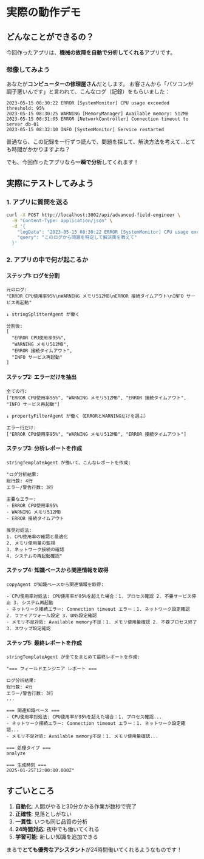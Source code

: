 # 実際の動作デモ

## どんなことができるの？

今回作ったアプリは、**機械の故障を自動で分析してくれる**アプリです。

### 想像してみよう

あなたが**コンピューターの修理屋さん**だとします。
お客さんから「パソコンが調子悪いんです」と言われて、こんなログ（記録）をもらいました：

```
2023-05-15 08:30:22 ERROR [SystemMonitor] CPU usage exceeded threshold: 95%
2023-05-15 08:30:25 WARNING [MemoryManager] Available memory: 512MB
2023-05-15 08:31:05 ERROR [NetworkController] Connection timeout to server db-01
2023-05-15 08:32:10 INFO [SystemMonitor] Service restarted
```

普通なら、この記録を一行ずつ読んで、問題を探して、解決方法を考えて...とても時間がかかりますよね？

でも、今回作ったアプリなら**一瞬で分析**してくれます！

## 実際にテストしてみよう

### 1. アプリに質問を送る

```bash
curl -X POST http://localhost:3002/api/advanced-field-engineer \
  -H "Content-Type: application/json" \
  -d '{
    "logData": "2023-05-15 08:30:22 ERROR [SystemMonitor] CPU usage exceeded threshold: 95%\n2023-05-15 08:30:25 WARNING [MemoryManager] Available memory: 512MB\n2023-05-15 08:31:05 ERROR [NetworkController] Connection timeout to server db-01\n2023-05-15 08:32:10 INFO [SystemMonitor] Service restarted",
    "query": "このログから問題を特定して解決策を教えて"
  }'
```

### 2. アプリの中で何が起こるか

#### ステップ1: ログを分割
```
元のログ:
"ERROR CPU使用率95%\nWARNING メモリ512MB\nERROR 接続タイムアウト\nINFO サービス再起動"

↓ stringSplitterAgent が働く

分割後:
[
  "ERROR CPU使用率95%",
  "WARNING メモリ512MB", 
  "ERROR 接続タイムアウト",
  "INFO サービス再起動"
]
```

#### ステップ2: エラーだけを抽出
```
全ての行:
["ERROR CPU使用率95%", "WARNING メモリ512MB", "ERROR 接続タイムアウト", "INFO サービス再起動"]

↓ propertyFilterAgent が働く（ERRORとWARNINGだけを選ぶ）

エラー行だけ:
["ERROR CPU使用率95%", "WARNING メモリ512MB", "ERROR 接続タイムアウト"]
```

#### ステップ3: 分析レポートを作成
```
stringTemplateAgent が働いて、こんなレポートを作成:

"ログ分析結果:
総行数: 4行
エラー/警告行数: 3行

主要なエラー:
- ERROR CPU使用率95%
- WARNING メモリ512MB  
- ERROR 接続タイムアウト

推奨対処法:
1. CPU使用率の確認と最適化
2. メモリ使用量の監視
3. ネットワーク接続の確認
4. システムの再起動確認"
```

#### ステップ4: 知識ベースから関連情報を取得
```
copyAgent が知識ベースから関連情報を取得:

- CPU使用率対処法: CPU使用率が95%を超えた場合：1. プロセス確認 2. 不要サービス停止 3. システム再起動
- ネットワーク接続エラー: Connection timeout エラー：1. ネットワーク設定確認 2. ファイアウォール設定 3. DNS設定確認
- メモリ不足対処: Available memory不足：1. メモリ使用量確認 2. 不要プロセス終了 3. スワップ設定確認
```

#### ステップ5: 最終レポートを作成
```
stringTemplateAgent が全てをまとめて最終レポートを作成:

"=== フィールドエンジニア レポート ===

ログ分析結果:
総行数: 4行
エラー/警告行数: 3行
...

=== 関連知識ベース ===
- CPU使用率対処法: CPU使用率が95%を超えた場合：1. プロセス確認...
- ネットワーク接続エラー: Connection timeout エラー：1. ネットワーク設定確認...
- メモリ不足対処: Available memory不足：1. メモリ使用量確認...

=== 処理タイプ ===
analyze

=== 生成時刻 ===
2025-01-25T12:00:00.000Z"
```

## すごいところ

1. **自動化**: 人間がやると30分かかる作業が数秒で完了
2. **正確性**: 見落としがない
3. **一貫性**: いつも同じ品質の分析
4. **24時間対応**: 夜中でも働いてくれる
5. **学習可能**: 新しい知識を追加できる

まるで**とても優秀なアシスタント**が24時間働いてくれるようなものです！ 